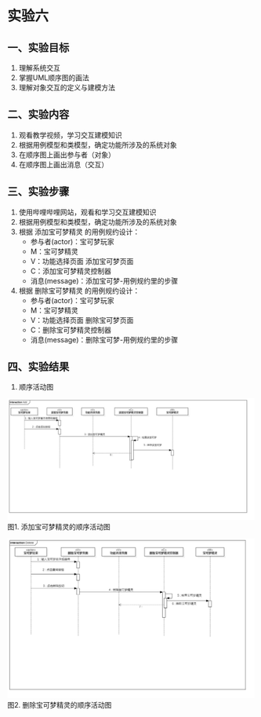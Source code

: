 # 实验六

## 一、实验目标

1. 理解系统交互
2. 掌握UML顺序图的画法
3. 理解对象交互的定义与建模方法

## 二、实验内容

1. 观看教学视频，学习交互建模知识
2. 根据用例模型和类模型，确定功能所涉及的系统对象
3. 在顺序图上画出参与者（对象）
4. 在顺序图上画出消息（交互）

## 三、实验步骤

1. 使用哔哩哔哩网站，观看和学习交互建模知识
2. 根据用例模型和类模型，确定功能所涉及的系统对象
3. 根据 添加宝可梦精灵 的用例规约设计：
	- 参与者(actor)：宝可梦玩家
	- M：宝可梦精灵
	- V：功能选择页面 添加宝可梦页面
	- C：添加宝可梦精灵控制器
	- 消息(message)：添加宝可梦-用例规约里的步骤
4. 根据 删除宝可梦精灵 的用例规约设计：
	- 参与者(actor)：宝可梦玩家
	- M：宝可梦精灵
	- V：功能选择页面 删除宝可梦页面
	- C：删除宝可梦精灵控制器
	- 消息(message)：删除宝可梦-用例规约里的步骤

## 四、实验结果
1. 顺序活动图

![添加宝可梦精灵的顺序活动图](./Add.jpg)  
图1. 添加宝可梦精灵的顺序活动图  

![删除宝可梦精灵的顺序活动图](./Delete.jpg)  
图2. 删除宝可梦精灵的顺序活动图 
